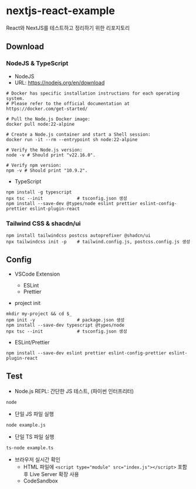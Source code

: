# nextjs-react-example
React와 NextJS를 테스트하고 정리하기 위한 리포지토리

## Download
### NodeJS & TypeScript
- NodeJS
- URL: https://nodejs.org/en/download
```
# Docker has specific installation instructions for each operating system.
# Please refer to the official documentation at https://docker.com/get-started/

# Pull the Node.js Docker image:
docker pull node:22-alpine

# Create a Node.js container and start a Shell session:
docker run -it --rm --entrypoint sh node:22-alpine

# Verify the Node.js version:
node -v # Should print "v22.16.0".

# Verify npm version:
npm -v # Should print "10.9.2".
```

- TypeScript
```
npm install -g typescript
npx tsc --init             # tsconfig.json 생성
npm install --save-dev @types/node eslint prettier eslint-config-prettier eslint-plugin-react
```

### Tailwind CSS & shacdn/ui
```
npm install tailwindcss postcss autoprefixer @shadcn/ui
npx tailwindcss init -p    # tailwind.config.js, postcss.config.js 생성
```

## Config
- VSCode Extension
  - ESLint
  - Prettier

- project init
```
mkdir my-project && cd $_
npm init -y                # package.json 생성
npm install --save-dev typescript @types/node
npx tsc --init             # tsconfig.json 생성
```

- ESLint/Prettier
```
npm install --save-dev eslint prettier eslint-config-prettier eslint-plugin-react
```

## Test
- Node.js REPL: 간단한 JS 테스트, (파이썬 인터프리터)
```
node
```

- 단일 JS 파일 실행
```
node example.js
```

- 단일 TS 파일 실행
```
ts-node example.ts
```

- 브라우저 실시간 확인
  - HTML 파일에 ```<script type="module" src="index.js"></script>``` 포함 후 Live Server 확장 사용
  - CodeSandbox
